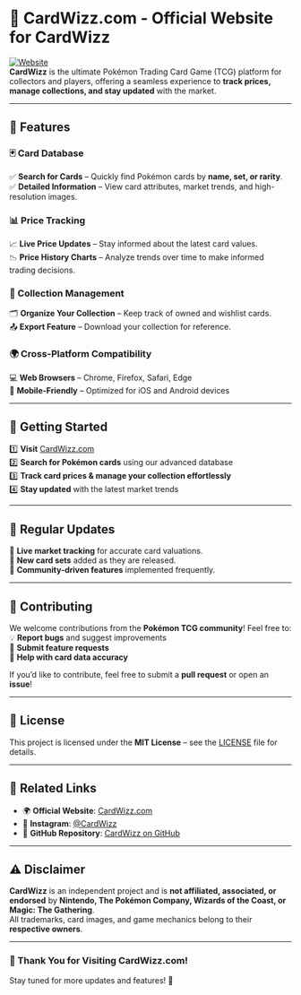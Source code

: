 # 🌟 CardWizz.com - Official Website for CardWizz  

[![Website](https://img.shields.io/badge/Website-CardWizz.com-blue)](https://cardwizz.com)  
**CardWizz** is the ultimate Pokémon Trading Card Game (TCG) platform for collectors and players, offering a seamless experience to **track prices, manage collections, and stay updated** with the market.

---

## 🚀 Features  

### 🃏 Card Database  
✅ **Search for Cards** – Quickly find Pokémon cards by **name, set, or rarity**.  
✅ **Detailed Information** – View card attributes, market trends, and high-resolution images.  

### 📊 Price Tracking  
📈 **Live Price Updates** – Stay informed about the latest card values.  
📉 **Price History Charts** – Analyze trends over time to make informed trading decisions.  

### 📂 Collection Management  
🗂 **Organize Your Collection** – Keep track of owned and wishlist cards.  
📤 **Export Feature** – Download your collection for reference.  

### 🌍 Cross-Platform Compatibility  
💻 **Web Browsers** – Chrome, Firefox, Safari, Edge  
📱 **Mobile-Friendly** – Optimized for iOS and Android devices  

---

## 🎯 Getting Started  

1️⃣ **Visit** [CardWizz.com](https://cardwizz.com)  
2️⃣ **Search for Pokémon cards** using our advanced database  
3️⃣ **Track card prices & manage your collection effortlessly**  
4️⃣ **Stay updated** with the latest market trends  

---

## 🔄 Regular Updates  
🔹 **Live market tracking** for accurate card valuations.  
🔹 **New card sets** added as they are released.  
🔹 **Community-driven features** implemented frequently.  

---

## 🤝 Contributing  

We welcome contributions from the **Pokémon TCG community**! Feel free to:  
💡 **Report bugs** and suggest improvements  
📌 **Submit feature requests**  
📝 **Help with card data accuracy**  

If you’d like to contribute, feel free to submit a **pull request** or open an **issue**!  

---

## 📝 License  

This project is licensed under the **MIT License** – see the [LICENSE](LICENSE) file for details.  

---

## 🔗 Related Links  
- 🌍 **Official Website**: [CardWizz.com](https://cardwizz.com)  
- 📸 **Instagram**: [@CardWizz](https://www.instagram.com/cardwizz)  
- 📂 **GitHub Repository**: [CardWizz on GitHub](https://github.com/ChiefSpuddy/CardWizz.com)  

---

## ⚠️ Disclaimer  
**CardWizz** is an independent project and is **not affiliated, associated, or endorsed** by **Nintendo, The Pokémon Company, Wizards of the Coast, or Magic: The Gathering**.  
All trademarks, card images, and game mechanics belong to their **respective owners**.  

---

### 🎉 Thank You for Visiting CardWizz.com!  
Stay tuned for more updates and features! 🚀
